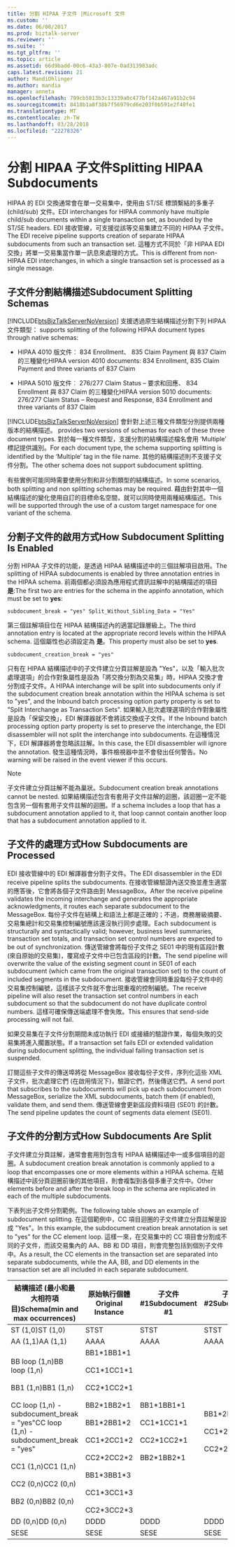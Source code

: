 ```yaml
---
title: 分割 HIPAA 子文件 |Microsoft 文件
ms.custom: ''
ms.date: 06/08/2017
ms.prod: biztalk-server
ms.reviewer: ''
ms.suite: ''
ms.tgt_pltfrm: ''
ms.topic: article
ms.assetid: 66d9badd-00c6-43a3-807e-0ad313983adc
caps.latest.revision: 21
author: MandiOhlinger
ms.author: mandia
manager: anneta
ms.openlocfilehash: 799cb5813b3c13339a0c477bf142a467a91b2c94
ms.sourcegitcommit: 8418b1a8f38b7f56979cd6e203f0b591e2f40fe1
ms.translationtype: MT
ms.contentlocale: zh-TW
ms.lasthandoff: 03/28/2018
ms.locfileid: "22278326"
---
```

# <a name="splitting-hipaa-subdocuments"></a><span data-ttu-id="f3107-102">分割 HIPAA 子文件</span><span class="sxs-lookup"><span data-stu-id="f3107-102">Splitting HIPAA Subdocuments</span></span>
<span data-ttu-id="f3107-103">HIPAA 的 EDI 交換通常會在單一交易集中，使用由 ST/SE 標頭繫結的多重子 (child/sub) 文件。</span><span class="sxs-lookup"><span data-stu-id="f3107-103">EDI interchanges for HIPAA commonly have multiple child/sub documents within a single transaction set, as bounded by the ST/SE headers.</span></span> <span data-ttu-id="f3107-104">EDI 接收管線，可支援從該等交易集建立不同的 HIPAA 子文件。</span><span class="sxs-lookup"><span data-stu-id="f3107-104">The EDI receive pipeline supports creation of separate HIPAA subdocuments from such an transaction set.</span></span> <span data-ttu-id="f3107-105">這種方式不同於「非 HIPAA EDI 交換」將單一交易集當作單一訊息來處理的方式。</span><span class="sxs-lookup"><span data-stu-id="f3107-105">This is different from non-HIPAA EDI interchanges, in which a single transaction set is processed as a single message.</span></span>  
  
## <a name="subdocument-splitting-schemas"></a><span data-ttu-id="f3107-106">子文件分割結構描述</span><span class="sxs-lookup"><span data-stu-id="f3107-106">Subdocument Splitting Schemas</span></span>  
 [!INCLUDE[btsBizTalkServerNoVersion](../includes/btsbiztalkservernoversion-md.md)]<span data-ttu-id="f3107-107"> 支援透過原生結構描述分割下列 HIPAA 文件類型：</span><span class="sxs-lookup"><span data-stu-id="f3107-107"> supports splitting of the following HIPAA document types through native schemas:</span></span>  
  
-   <span data-ttu-id="f3107-108">HIPAA 4010 版文件︰ 834 Enrollment、 835 Claim Payment 與 837 Claim 的三種變化</span><span class="sxs-lookup"><span data-stu-id="f3107-108">HIPAA version 4010 documents: 834 Enrollment, 835 Claim Payment and three variants of 837 Claim</span></span>  
  
-   <span data-ttu-id="f3107-109">HIPAA 5010 版文件︰ 276/277 Claim Status – 要求和回應、 834 Enrollment 與 837 Claim 的三種變化</span><span class="sxs-lookup"><span data-stu-id="f3107-109">HIPAA version 5010 documents: 276/277 Claim Status – Request and Response, 834 Enrollment and three variants of 837 Claim</span></span>  
  
 [!INCLUDE[btsBizTalkServerNoVersion](../includes/btsbiztalkservernoversion-md.md)]<span data-ttu-id="f3107-110"> 會針對上述三種文件類型分別提供兩種版本的結構描述。</span><span class="sxs-lookup"><span data-stu-id="f3107-110"> provides two versions of schemas for each of these three document types.</span></span> <span data-ttu-id="f3107-111">對於每一種文件類型，支援分割的結構描述檔名會用 ‘Multiple’ 標記提供識別。</span><span class="sxs-lookup"><span data-stu-id="f3107-111">For each document type, the schema supporting splitting is identified by the ‘Multiple’ tag in the file name.</span></span> <span data-ttu-id="f3107-112">其他的結構描述則不支援子文件分割。</span><span class="sxs-lookup"><span data-stu-id="f3107-112">The other schema does not support subdocument splitting.</span></span>  
  
 <span data-ttu-id="f3107-113">有些實例可能同時需要使用分割和非分割類型的結構描述。</span><span class="sxs-lookup"><span data-stu-id="f3107-113">In some scenarios, both splitting and non splitting schemas may be required.</span></span> <span data-ttu-id="f3107-114">藉由針對其中一個結構描述的變化使用自訂的目標命名空間，就可以同時使用兩種結構描述。</span><span class="sxs-lookup"><span data-stu-id="f3107-114">This will be supported through the use of a custom target namespace for one variant of the schema.</span></span>  
  
## <a name="how-subdocument-splitting-is-enabled"></a><span data-ttu-id="f3107-115">分割子文件的啟用方式</span><span class="sxs-lookup"><span data-stu-id="f3107-115">How Subdocument Splitting Is Enabled</span></span>  
 <span data-ttu-id="f3107-116">分割 HIPAA 子文件的功能，是透過 HIPAA 結構描述中的三個註解項目啟用。</span><span class="sxs-lookup"><span data-stu-id="f3107-116">The splitting of HIPAA subdocuments is enabled by three annotation entries in the HIPAA schema.</span></span> <span data-ttu-id="f3107-117">前兩個都必須設為應用程式資訊註解中的結構描述的項目 **是**:</span><span class="sxs-lookup"><span data-stu-id="f3107-117">The first two are  entries for the schema in the appinfo annotation, which must be set to **yes**:</span></span>  
  
```  
subdocument_break = "yes" Split_Without_Sibling_Data = "Yes"  
```  
  
 <span data-ttu-id="f3107-118">第三個註解項目位在 HIPAA 結構描述內的適當記錄層級上。</span><span class="sxs-lookup"><span data-stu-id="f3107-118">The third annotation entry is located at the appropriate record levels within the HIPAA schema.</span></span> <span data-ttu-id="f3107-119">這個屬性也必須設定為 **是**。</span><span class="sxs-lookup"><span data-stu-id="f3107-119">This property must also be set to **yes**.</span></span>  
  
```  
subdocument_creation_break = "yes"  
```  
  
 <span data-ttu-id="f3107-120">只有在 HIPAA 結構描述中的子文件建立分頁註解是設為 "Yes"，以及「輸入批次處理選項」的合作對象屬性是設為「將交換分割為交易集」時，HIPAA 交換才會分割成子文件。</span><span class="sxs-lookup"><span data-stu-id="f3107-120">A HIPAA interchange will be split into subdocuments only if the subdocument creation break annotation within the HIPAA schema is set to "yes", and the Inbound batch processing option party property is set to "Split Interchange as Transaction Sets".</span></span> <span data-ttu-id="f3107-121">如果輸入批次處理選項的合作對象屬性是設為「保留交換」，EDI 解譯器就不會將該交換成子文件。</span><span class="sxs-lookup"><span data-stu-id="f3107-121">If the Inbound batch processing option party property is set to preserve the interchange, the EDI disassembler will not split the interchange into subdocuments.</span></span> <span data-ttu-id="f3107-122">在這種情況下，EDI 解譯器將會忽略該註解。</span><span class="sxs-lookup"><span data-stu-id="f3107-122">In this case, the EDI disassembler will ignore the annotation.</span></span> <span data-ttu-id="f3107-123">發生這種情況時，事件檢視器中並不會發出任何警告。</span><span class="sxs-lookup"><span data-stu-id="f3107-123">No warning will be raised in the event viewer if this occurs.</span></span>  
  
> [!NOTE]
>  <span data-ttu-id="f3107-124">子文件建立分頁註解不能為巢狀。</span><span class="sxs-lookup"><span data-stu-id="f3107-124">Subdocument creation break annotations cannot be nested.</span></span> <span data-ttu-id="f3107-125">如果結構描述包含有套用子文件註解的迴圈，該迴圈一定不能包含另一個有套用子文件註解的迴圈。</span><span class="sxs-lookup"><span data-stu-id="f3107-125">If a schema includes a loop that has a subdocument annotation applied to it, that loop cannot contain another loop that has a subdocument annotation applied to it.</span></span>  
  
## <a name="how-subdocuments-are-processed"></a><span data-ttu-id="f3107-126">子文件的處理方式</span><span class="sxs-lookup"><span data-stu-id="f3107-126">How Subdocuments are Processed</span></span>  
 <span data-ttu-id="f3107-127">EDI 接收管線中的 EDI 解譯器會分割子文件。</span><span class="sxs-lookup"><span data-stu-id="f3107-127">The EDI disassembler in the EDI receive pipeline splits the subdocuments.</span></span> <span data-ttu-id="f3107-128">在接收管線驗證內送交換並產生適當的應答後，它會將各個子文件路由到 MessageBox。</span><span class="sxs-lookup"><span data-stu-id="f3107-128">After the receive pipeline validates the incoming interchange and generates the appropriate acknowledgments, it routes each separate subdocument to the MessageBox.</span></span> <span data-ttu-id="f3107-129">每份子文件在結構上和語法上都是正確的；不過，商務層級摘要、交易集總計和交易集控制編號應該還沒執行同步處理。</span><span class="sxs-lookup"><span data-stu-id="f3107-129">Each subdocument is structurally and syntactically valid; however, business level summaries, transaction set totals, and transaction set control numbers are expected to be out of synchronization.</span></span> <span data-ttu-id="f3107-130">傳送管線會將每份子文件之 SE01 中的現有區段計數 (來自原始的交易集)，覆寫成子文件中已包含區段的計數。</span><span class="sxs-lookup"><span data-stu-id="f3107-130">The send pipeline will overwrite the value of the existing segment count in SE01 of each subdocument (which came from the original transaction set) to the count of included segments in the subdocument.</span></span> <span data-ttu-id="f3107-131">接收管線會同時重設每份子文件中的交易集控制編號，這樣該子文件就不會出現重複的控制編號。</span><span class="sxs-lookup"><span data-stu-id="f3107-131">The receive pipeline will also reset the transaction set control numbers in each subdocument so that the subdocument do not have duplicate control numbers.</span></span> <span data-ttu-id="f3107-132">這樣可確保傳送端處理不會失敗。</span><span class="sxs-lookup"><span data-stu-id="f3107-132">This ensures that send-side processing will not fail.</span></span>  
  
 <span data-ttu-id="f3107-133">如果交易集在子文件分割期間未成功執行 EDI 或接續的驗證作業，每個失敗的交易集將進入擱置狀態。</span><span class="sxs-lookup"><span data-stu-id="f3107-133">If a transaction set fails EDI or extended validation during subdocument splitting, the individual failing transaction set is suspended.</span></span>  
  
 <span data-ttu-id="f3107-134">訂閱這些子文件的傳送埠將從 MessageBox 接收每份子文件，序列化這些 XML 子文件，批次處理它們 (在啟用情況下)，驗證它們，然後傳送它們。</span><span class="sxs-lookup"><span data-stu-id="f3107-134">A send port that subscribes to the subdocuments will pick up each subdocument from MessageBox, serialize the XML subdocuments, batch them (if enabled), validate them, and send them.</span></span> <span data-ttu-id="f3107-135">傳送管線會更新區段資料項目 (SE01) 的計數。</span><span class="sxs-lookup"><span data-stu-id="f3107-135">The send pipeline updates the count of segments data element (SE01).</span></span>  
  
## <a name="how-subdocuments-are-split"></a><span data-ttu-id="f3107-136">子文件的分割方式</span><span class="sxs-lookup"><span data-stu-id="f3107-136">How Subdocuments Are Split</span></span>  
 <span data-ttu-id="f3107-137">子文件建立分頁註解，通常會套用到包含有 HIPAA 結構描述中一或多個項目的迴圈。</span><span class="sxs-lookup"><span data-stu-id="f3107-137">A subdocument creation break annotation is commonly applied to a loop that encompasses one or more elements within a HIPAA schema.</span></span> <span data-ttu-id="f3107-138">在結構描述中該分頁迴圈前後的其他項目，則會複製到各個多重子文件中。</span><span class="sxs-lookup"><span data-stu-id="f3107-138">Other elements before and after the break loop in the schema are replicated in each of the multiple subdocuments.</span></span>  
  
 <span data-ttu-id="f3107-139">下表列出子文件分割範例。</span><span class="sxs-lookup"><span data-stu-id="f3107-139">The following table shows an example of subdocument splitting.</span></span> <span data-ttu-id="f3107-140">在這個範例中，CC 項目迴圈的子文件建立分頁註解是設成 "Yes"。</span><span class="sxs-lookup"><span data-stu-id="f3107-140">In this example, the subdocument creation break annotation is set to "yes" for the CC element loop.</span></span> <span data-ttu-id="f3107-141">這樣一來，在交易集中的 CC 項目會分割成不同的子文件，而該交易集內的 AA、BB 和 DD 項目，則會完整包括到個別子文件中。</span><span class="sxs-lookup"><span data-stu-id="f3107-141">As a result, the CC elements in the transaction set are separated into separate subdocuments, while the AA, BB, and DD elements in the transaction set are all included in each separate subdocument.</span></span>  
  
|<span data-ttu-id="f3107-142">結構描述 (最小和最大相符項目)</span><span class="sxs-lookup"><span data-stu-id="f3107-142">Schema(min and max occurrences)</span></span>|<span data-ttu-id="f3107-143">原始執行個體</span><span class="sxs-lookup"><span data-stu-id="f3107-143">Original Instance</span></span>|<span data-ttu-id="f3107-144">子文件 #1</span><span class="sxs-lookup"><span data-stu-id="f3107-144">Subdocument #1</span></span>|<span data-ttu-id="f3107-145">子文件 #2</span><span class="sxs-lookup"><span data-stu-id="f3107-145">Subdocument #2</span></span>|<span data-ttu-id="f3107-146">子文件 #3</span><span class="sxs-lookup"><span data-stu-id="f3107-146">Subdocument #3</span></span>|  
|---------------------------------------|-----------------------|---------------------|---------------------|---------------------|  
|<span data-ttu-id="f3107-147">ST (1,0)</span><span class="sxs-lookup"><span data-stu-id="f3107-147">ST (1,0)</span></span>|<span data-ttu-id="f3107-148">ST</span><span class="sxs-lookup"><span data-stu-id="f3107-148">ST</span></span>|<span data-ttu-id="f3107-149">ST</span><span class="sxs-lookup"><span data-stu-id="f3107-149">ST</span></span>|<span data-ttu-id="f3107-150">ST</span><span class="sxs-lookup"><span data-stu-id="f3107-150">ST</span></span>|<span data-ttu-id="f3107-151">ST</span><span class="sxs-lookup"><span data-stu-id="f3107-151">ST</span></span>|  
|<span data-ttu-id="f3107-152">AA (1,1)</span><span class="sxs-lookup"><span data-stu-id="f3107-152">AA (1,1)</span></span>|<span data-ttu-id="f3107-153">AA</span><span class="sxs-lookup"><span data-stu-id="f3107-153">AA</span></span>|<span data-ttu-id="f3107-154">AA</span><span class="sxs-lookup"><span data-stu-id="f3107-154">AA</span></span>|<span data-ttu-id="f3107-155">AA</span><span class="sxs-lookup"><span data-stu-id="f3107-155">AA</span></span>|<span data-ttu-id="f3107-156">AA</span><span class="sxs-lookup"><span data-stu-id="f3107-156">AA</span></span>|  
|<span data-ttu-id="f3107-157">BB loop (1,n)</span><span class="sxs-lookup"><span data-stu-id="f3107-157">BB loop (1,n)</span></span><br /><br /> <span data-ttu-id="f3107-158">BB1 (1,n)</span><span class="sxs-lookup"><span data-stu-id="f3107-158">BB1 (1,n)</span></span><br /><br /> <span data-ttu-id="f3107-159">CC loop (1,n) - subdocument_break = "yes"</span><span class="sxs-lookup"><span data-stu-id="f3107-159">CC loop (1,n) - subdocument_break = "yes"</span></span><br /><br /> <span data-ttu-id="f3107-160">CC1 (1,n)</span><span class="sxs-lookup"><span data-stu-id="f3107-160">CC1 (1,n)</span></span><br /><br /> <span data-ttu-id="f3107-161">CC2 (0,n)</span><span class="sxs-lookup"><span data-stu-id="f3107-161">CC2 (0,n)</span></span><br /><br /> <span data-ttu-id="f3107-162">BB2 (0,n)</span><span class="sxs-lookup"><span data-stu-id="f3107-162">BB2 (0,n)</span></span>|<span data-ttu-id="f3107-163">BB1\*1</span><span class="sxs-lookup"><span data-stu-id="f3107-163">BB1\*1</span></span><br /><br /> <span data-ttu-id="f3107-164">CC1\*1</span><span class="sxs-lookup"><span data-stu-id="f3107-164">CC1\*1</span></span><br /><br /> <span data-ttu-id="f3107-165">CC2\*1</span><span class="sxs-lookup"><span data-stu-id="f3107-165">CC2\*1</span></span><br /><br /> <span data-ttu-id="f3107-166">BB2\*1</span><span class="sxs-lookup"><span data-stu-id="f3107-166">BB2\*1</span></span><br /><br /> <span data-ttu-id="f3107-167">BB1\*2</span><span class="sxs-lookup"><span data-stu-id="f3107-167">BB1\*2</span></span><br /><br /> <span data-ttu-id="f3107-168">CC1\*2</span><span class="sxs-lookup"><span data-stu-id="f3107-168">CC1\*2</span></span><br /><br /> <span data-ttu-id="f3107-169">CC2\*2</span><span class="sxs-lookup"><span data-stu-id="f3107-169">CC2\*2</span></span><br /><br /> <span data-ttu-id="f3107-170">BB1\*3</span><span class="sxs-lookup"><span data-stu-id="f3107-170">BB1\*3</span></span><br /><br /> <span data-ttu-id="f3107-171">CC1\*3</span><span class="sxs-lookup"><span data-stu-id="f3107-171">CC1\*3</span></span><br /><br /> <span data-ttu-id="f3107-172">CC2\*3</span><span class="sxs-lookup"><span data-stu-id="f3107-172">CC2\*3</span></span>|<span data-ttu-id="f3107-173">BB1\*1</span><span class="sxs-lookup"><span data-stu-id="f3107-173">BB1\*1</span></span><br /><br /> <span data-ttu-id="f3107-174">CC1\*1</span><span class="sxs-lookup"><span data-stu-id="f3107-174">CC1\*1</span></span><br /><br /> <span data-ttu-id="f3107-175">CC2\*1</span><span class="sxs-lookup"><span data-stu-id="f3107-175">CC2\*1</span></span><br /><br /> <span data-ttu-id="f3107-176">BB2\*1</span><span class="sxs-lookup"><span data-stu-id="f3107-176">BB2\*1</span></span>|<span data-ttu-id="f3107-177">BB1\*2</span><span class="sxs-lookup"><span data-stu-id="f3107-177">BB1\*2</span></span><br /><br /> <span data-ttu-id="f3107-178">CC1\*2</span><span class="sxs-lookup"><span data-stu-id="f3107-178">CC1\*2</span></span><br /><br /> <span data-ttu-id="f3107-179">CC2\*2</span><span class="sxs-lookup"><span data-stu-id="f3107-179">CC2\*2</span></span>|<span data-ttu-id="f3107-180">BB1\*3</span><span class="sxs-lookup"><span data-stu-id="f3107-180">BB1\*3</span></span><br /><br /> <span data-ttu-id="f3107-181">CC1\*3</span><span class="sxs-lookup"><span data-stu-id="f3107-181">CC1\*3</span></span><br /><br /> <span data-ttu-id="f3107-182">CC2\*3</span><span class="sxs-lookup"><span data-stu-id="f3107-182">CC2\*3</span></span>|  
|<span data-ttu-id="f3107-183">DD (0,n)</span><span class="sxs-lookup"><span data-stu-id="f3107-183">DD (0,n)</span></span>|<span data-ttu-id="f3107-184">DD</span><span class="sxs-lookup"><span data-stu-id="f3107-184">DD</span></span>|<span data-ttu-id="f3107-185">DD</span><span class="sxs-lookup"><span data-stu-id="f3107-185">DD</span></span>|<span data-ttu-id="f3107-186">DD</span><span class="sxs-lookup"><span data-stu-id="f3107-186">DD</span></span>|<span data-ttu-id="f3107-187">DD</span><span class="sxs-lookup"><span data-stu-id="f3107-187">DD</span></span>|  
|<span data-ttu-id="f3107-188">SE</span><span class="sxs-lookup"><span data-stu-id="f3107-188">SE</span></span>|<span data-ttu-id="f3107-189">SE</span><span class="sxs-lookup"><span data-stu-id="f3107-189">SE</span></span>|<span data-ttu-id="f3107-190">SE</span><span class="sxs-lookup"><span data-stu-id="f3107-190">SE</span></span>|<span data-ttu-id="f3107-191">SE</span><span class="sxs-lookup"><span data-stu-id="f3107-191">SE</span></span>|<span data-ttu-id="f3107-192">SE</span><span class="sxs-lookup"><span data-stu-id="f3107-192">SE</span></span>|